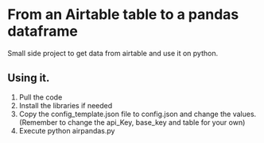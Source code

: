 # From an Airtable table to a pandas dataframe

Small side project to get data from airtable and use it on python. 

## Using it. 

 1. Pull the code
 2. Install the libraries if needed 
 3. Copy the config_template.json file to config.json and change the values. (Remember to change the api_Key, base_key and table for your own)
 4. Execute python airpandas.py 
